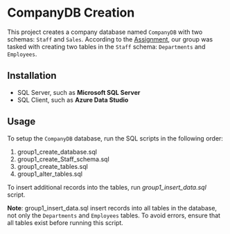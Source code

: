 # CompanyDB Creation
This project creates a company database named `CompanyDB` with two schemas: `Staff` and `Sales`. According to the [Assignment](https://github.com/ShahdAmmar/depi_gov_eg_MS_DE/blob/main/1-Microsoft_SQL_Essentials-2weeks_2days/phase_1/ASIGNMENT%20PROJECT%20-%20FINAL.pdf), our group  was tasked with creating two tables in the `Staff` schema: `Departments` and `Employees`.

## Installation
- SQL Server, such as **Microsoft SQL Server**
- SQL Client, such as **Azure Data Studio**

## Usage
To setup the `CompanyDB` database, run the SQL scripts in the following order:
1. group1_create_database.sql
2. group1_create_Staff_schema.sql
3. group1_create_tables.sql
4. group1_alter_tables.sql

To insert additional records into the tables, run _group1_insert_data.sql_ script.

**Note**: group1_insert_data.sql insert records into all tables in the database, not only the `Departments` and `Employees` tables. To avoid errors, ensure that all tables exist before running this script.
